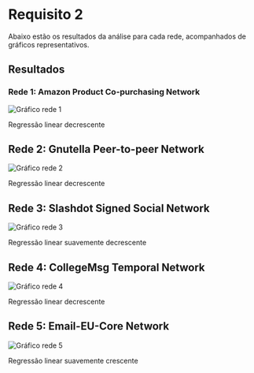 # Requisito 2

Abaixo estão os resultados da análise para cada rede, acompanhados de gráficos representativos.

## Resultados

### Rede 1: Amazon Product Co-purchasing Network

![Gráfico rede 1](https://github.com/yantvrs/Data_structure_2/blob/main/smallWorlds/Requisito_02/sources/imagens/degree_assortativity_rede_01.png)

Regressão linear decrescente

## Rede 2: Gnutella Peer-to-peer Network

![Gráfico rede 2](https://github.com/yantvrs/Data_structure_2/blob/main/smallWorlds/Requisito_02/sources/imagens/degree_assortativity_rede_02.png)

Regressão linear decrescente

## Rede 3: Slashdot Signed Social Network

![Gráfico rede 3](https://github.com/yantvrs/Data_structure_2/blob/main/smallWorlds/Requisito_02/sources/imagens/degree_assortativity_rede_03.png)

Regressão linear suavemente decrescente

## Rede 4: CollegeMsg Temporal Network

![Gráfico rede 4](https://github.com/yantvrs/Data_structure_2/blob/main/smallWorlds/Requisito_02/sources/imagens/degree_assortativity_rede_04.png)

Regressão linear decrescente

## Rede 5: Email-EU-Core Network

![Gráfico rede 5](https://github.com/yantvrs/Data_structure_2/blob/main/smallWorlds/Requisito_02/sources/imagens/degree_assortativity_rede_05.png)

Regressão linear suavemente crescente